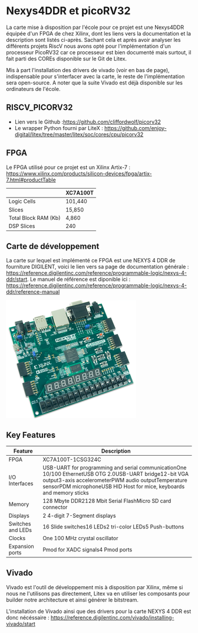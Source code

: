 # Nexys4DDR  et picoRV32

La carte mise à disposition par l'école pour ce projet est une Nexys4DDR équipée d'un FPGA de chez Xilinx, dont les liens vers la documentation et la description sont listés ci-après. Sachant cela et après avoir analyser les différents projets RiscV nous avons opté pour l'implémentation d'un processeur PicoRV32 car ce processeur est bien documenté mais surtout, il fait parti des COREs disponible sur le Git de Litex.

Mis à part l'installation des drivers de vivado (voir en bas de page), indispensable pour s'interfacer avec la carte, le reste de l'implémentation sera open-source. A noter que la suite Vivado est déjà disponible sur les ordinateurs de l'école.

## RISCV_PICORV32

- Lien vers le Github :https://github.com/cliffordwolf/picorv32 
- Le wrapper Python fourni par LiteX : https://github.com/enjoy-digital/litex/tree/master/litex/soc/cores/cpu/picorv32

## FPGA

Le FPGA utilisé pour ce projet est un Xilinx Artix-7 : https://www.xilinx.com/products/silicon-devices/fpga/artix-7.html#productTable

|                      | XC7A100T |
| -------------------- | -------- |
| Logic Cells          | 101,440  |
| Slices               | 15,850   |
| Total Block RAM (Kb) | 4,860    |
| DSP Slices           | 240      |

## Carte de développement

La carte sur lequel est implémenté ce FPGA est une NEXYS 4 DDR de fourniture DIGILENT, voici le lien vers sa page de documentation générale : https://reference.digilentinc.com/reference/programmable-logic/nexys-4-ddr/start. Le manuel de référence est diponible ici : https://reference.digilentinc.com/reference/programmable-logic/nexys-4-ddr/reference-manual



![NEXYS4DDR](./Images/NEXYS4DDR.png)

## Key Features

| Feature           | Description                                                  |
| ----------------- | ------------------------------------------------------------ |
| FPGA              | XC7A100T-1CSG324C                                            |
| I/O Interfaces    | USB-UART for programming and serial communicationOne 10/100 EthernetUSB OTG 2.0USB-UART bridge12-bit VGA output3-axis accelerometerPWM audio outputTemperature sensorPDM microphoneUSB HID Host for mice, keyboards and memory sticks |
| Memory            | 128 Mbyte DDR2128 Mbit Serial FlashMicro SD card connector   |
| Displays          | 2 4-digit 7-Segment displays                                 |
| Switches and LEDs | 16 Slide switches16 LEDs2 tri-color LEDs5 Push-buttons       |
| Clocks            | One 100 MHz crystal oscillator                               |
| Expansion ports   | Pmod for XADC signals4 Pmod ports                            |

## Vivado

Vivado est l'outil de développement mis à disposition par Xilinx, même si nous ne l'utilisons pas directement, Litex va en utiliser les composants pour builder notre architecture et ainsi générer le bitstream.

L'installation de Vivado ainsi que des drivers pour la carte  NEXYS 4 DDR est donc nécéssaire : https://reference.digilentinc.com/vivado/installing-vivado/start

